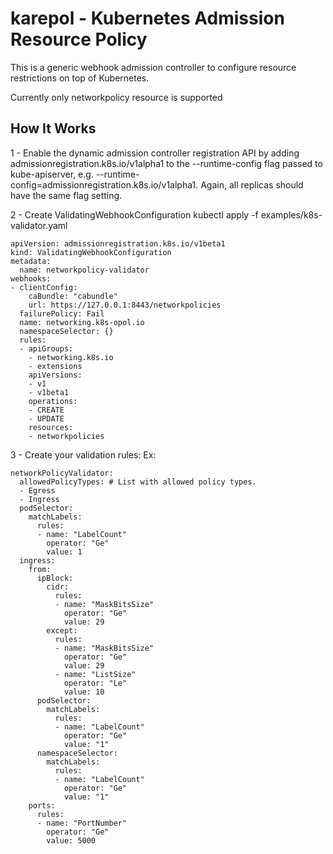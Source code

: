 # karepol - Kubernetes Admission Resource Policy

This is a generic webhook admission controller to configure resource restrictions on top of Kubernetes.

Currently only networkpolicy resource is supported

## How It Works
1 - Enable the dynamic admission controller registration API by adding admissionregistration.k8s.io/v1alpha1 to the --runtime-config flag passed to kube-apiserver, e.g. --runtime-config=admissionregistration.k8s.io/v1alpha1. Again, all replicas should have the same flag setting.

2 - Create ValidatingWebhookConfiguration
kubectl apply -f examples/k8s-validator.yaml

```
apiVersion: admissionregistration.k8s.io/v1beta1
kind: ValidatingWebhookConfiguration
metadata:
  name: networkpolicy-validator
webhooks:
- clientConfig:
    caBundle: "cabundle"
    url: https://127.0.0.1:8443/networkpolicies
  failurePolicy: Fail
  name: networking.k8s-opol.io
  namespaceSelector: {}
  rules:
  - apiGroups:
    - networking.k8s.io
    - extensions
    apiVersions:
    - v1
    - v1beta1
    operations:
    - CREATE
    - UPDATE
    resources:
    - networkpolicies
```
3 - Create your validation rules:
Ex:
```
networkPolicyValidator:
  allowedPolicyTypes: # List with allowed policy types.
  - Egress 
  - Ingress
  podSelector:
    matchLabels:
      rules:
      - name: "LabelCount" 
        operator: "Ge"
        value: 1
  ingress:
    from:
      ipBlock:
        cidr:
          rules:
          - name: "MaskBitsSize"
            operator: "Ge"
            value: 29
        except:
          rules:
          - name: "MaskBitsSize"
            operator: "Ge"
            value: 29
          - name: "ListSize"
            operator: "Le"
            value: 10
      podSelector:
        matchLabels:
          rules:
          - name: "LabelCount"
            operator: "Ge"
            value: "1"
      namespaceSelector:
        matchLabels:
          rules:
          - name: "LabelCount"
            operator: "Ge"
            value: "1"
    ports:
      rules:
      - name: "PortNumber"
        operator: "Ge"
        value: 5000
```
